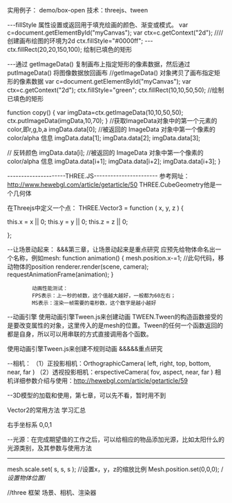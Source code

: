 实用例子：
demo/box-open  技术：threejs、tween


---fillStyle 属性设置或返回用于填充绘画的颜色、渐变或模式。
var c=document.getElementById("myCanvas");
var ctx=c.getContext("2d"); ////创建画布绘图的环境为2d
ctx.fillStyle="#0000ff";
---ctx.fillRect(20,20,150,100);  绘制已填色的矩形

---通过 getImageData() 复制画布上指定矩形的像素数据，然后通过 putImageData() 将图像数据放回画布
//getImageData() 对象拷贝了画布指定矩形的像素数据
var c=document.getElementById("myCanvas");
var ctx=c.getContext("2d");
ctx.fillStyle="green";
ctx.fillRect(10,10,50,50); //绘制已填色的矩形

function copy()
{
var imgData=ctx.getImageData(10,10,50,50);
ctx.putImageData(imgData,10,70);
}
//获取ImageData对象中的第一个元素的color,即r,g,b,a
  imgData.data[0]; //被返回的 ImageData 对象中第一个像素的 color/alpha 信息
  imgData.data[1];
  imgData.data[2];
  imgData.data[3];

// 反转颜色
  imgData.data[i]; //被返回的 ImageData 对象中第一个像素的 color/alpha 信息
  imgData.data[i+1];
  imgData.data[i+2];
  imgData.data[i+3];
  }

  ---------------------THREE.JS-----------------------
  参考网址：http://www.hewebgl.com/article/getarticle/50
  THREE.CubeGeometry他是一个几何体

  在Threejs中定义一个点：
  THREE.Vector3 = function ( x, y, z ) {

this.x = x || 0;
this.y = y || 0;
this.z = z || 0;

};

--让场景动起来： &&&第三章，让场景动起来是重点研究
应预先给物体命名出一个名称，例如mesh:
  function animation()
            {
                mesh.position.x-=1;  //此句代码，移动物体的position
                renderer.render(scene, camera);
                requestAnimationFrame(animation);
            }

            动画性能测试：
            FPS表示：上一秒的帧数，这个值越大越好，一般都为60左右；
            MS表示：渲染一帧需要的毫秒数，这个数字是越小越好
--动画引擎
使用动画引擎Tween.js来创建动画
TWEEN.Tween的构造函数接受的是要改变属性的对象，这里传入的是mesh的位置。Tween的任何一个函数返回的都是自身，所以可以用串联的方式直接调用各个函数。

使用动画引擎Tween.js来创建不规则动画 &&&&&重点研究

--相机：
（1）正投影相机：OrthographicCamera( left, right, top, bottom, near, far )
（2）透视投影相机：erspectiveCamera( fov, aspect, near, far )
相机详细参数介绍与使用：http://hewebgl.com/article/getarticle/59


--3D模型的加载和使用，第七章，可以先不看，暂时用不到


Vector2的常用方法  学习汇总

右手坐标系 0,0,1


--光源：在完成期望值的工作之后，可以给相应的物品添加光源，比如太阳什么的
光源类别，及其参数与使用方法

---
mesh.scale.set( s, s, s ); //设置x，y，z的缩放比例 
Mesh.position.set(0,0,0); /*设置物体位置*/ 

//three 框架
场景、相机、渲染器